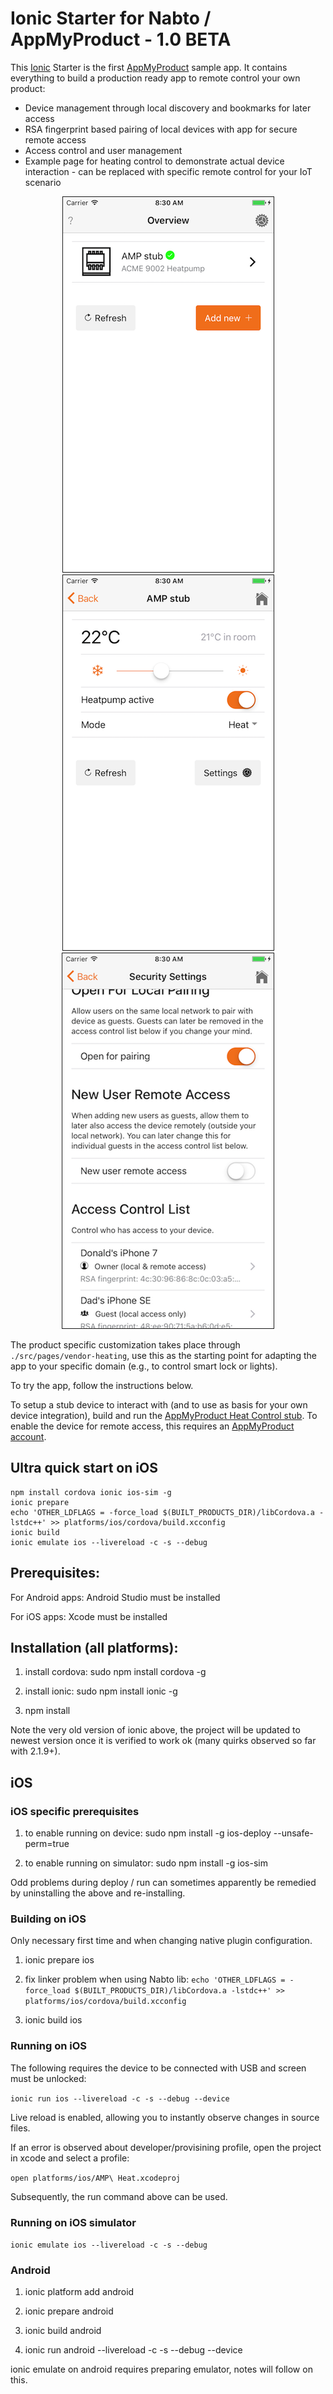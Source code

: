 # Ionic Starter for Nabto / AppMyProduct - 1.0 BETA

This [Ionic](http://ionicframework.com) Starter is the first [AppMyProduct](https://www.appmyproduct.com) sample app. It contains everything to build a production ready app to remote control your own product:

* Device management through local discovery and bookmarks for later access
* RSA fingerprint based pairing of local devices with app for secure remote access
* Access control and user management
* Example page for heating control to demonstrate actual device interaction - can be replaced with specific remote control for your IoT scenario

<p align="center">
<img border="1" height="600" src="images/overview.png">
<img border="1" height="600" src="images/control.png">
<img border="1" height="600" src="images/acl.png">
</p>

The product specific customization takes place through `./src/pages/vendor-heating`, use this as the starting point for adapting the app to your specific domain (e.g., to control smart lock or lights).

To try the app, follow the instructions below.

To setup a stub device to interact with (and to use as basis for your own device integration), build and run the [AppMyProduct Heat Control stub](https://github.com/nabto/appmyproduct-device-stub). To enable the device for remote access, this requires an [AppMyProduct account](https://www.appmyproduct.com).

## Ultra quick start on iOS

```
npm install cordova ionic ios-sim -g
ionic prepare
echo 'OTHER_LDFLAGS = -force_load $(BUILT_PRODUCTS_DIR)/libCordova.a -lstdc++' >> platforms/ios/cordova/build.xcconfig
ionic build
ionic emulate ios --livereload -c -s --debug
```

## Prerequisites:

For Android apps: Android Studio must be installed

For iOS apps: Xcode must be installed

## Installation (all platforms):

1. install cordova: sudo npm install cordova -g

2. install ionic: sudo npm install ionic -g

3. npm install

Note the very old version of ionic above, the project will be updated to newest version once it is verified to work ok (many quirks observed so far with 2.1.9+).

## iOS

### iOS specific prerequisites

1. to enable running on device: sudo npm install -g ios-deploy --unsafe-perm=true

2. to enable running on simulator: sudo npm install -g ios-sim

Odd problems during deploy / run can sometimes apparently be remedied by uninstalling the above and re-installing.

### Building on iOS

Only necessary first time and when changing native plugin configuration.

1. ionic prepare ios

2. fix linker problem when using Nabto lib: `echo 'OTHER_LDFLAGS = -force_load $(BUILT_PRODUCTS_DIR)/libCordova.a -lstdc++' >> platforms/ios/cordova/build.xcconfig`

3. ionic build ios

### Running on iOS

The following requires the device to be connected with USB and screen must be unlocked:

```ionic run ios --livereload -c -s --debug --device```

Live reload is enabled, allowing you to instantly observe changes in source files.

If an error is observed about developer/provisining profile, open the project in xcode and select a profile:

```open platforms/ios/AMP\ Heat.xcodeproj```

Subsequently, the run command above can be used.

### Running on iOS simulator

```ionic emulate ios --livereload -c -s --debug```


### Android

1. ionic platform add android

2. ionic prepare android

3. ionic build android

4. ionic run android --livereload -c -s --debug --device

ionic emulate on android requires preparing emulator, notes will follow on this.


